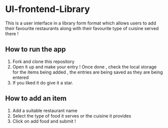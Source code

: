 # UI-frontend-Library
This is a user interface in a library form format which allows users to add their favourite restaurants along with their favourite type of cuisine served there !

## How to run the app

1. Fork and clone this repository
2. Open it up and make your entry ! Once done , check the local storage for the items being added , the entries are being saved as they are being entered
3. If you liked it do give it a star.

## How to add an item

1. Add a suitable restaurant name 
2. Select the type of food it serves or the cuisine it provides
3. Click on add food and submit !



